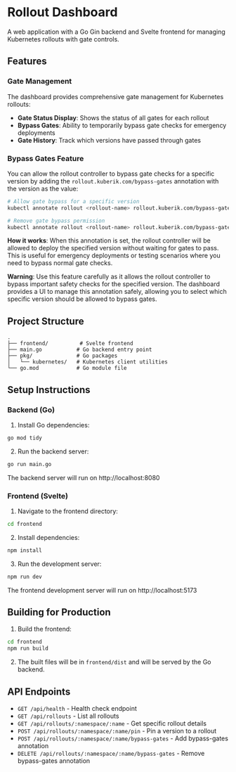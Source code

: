 # Rollout Dashboard

A web application with a Go Gin backend and Svelte frontend for managing Kubernetes rollouts with gate controls.

## Features

### Gate Management
The dashboard provides comprehensive gate management for Kubernetes rollouts:

- **Gate Status Display**: Shows the status of all gates for each rollout
- **Bypass Gates**: Ability to temporarily bypass gate checks for emergency deployments
- **Gate History**: Track which versions have passed through gates

### Bypass Gates Feature
You can allow the rollout controller to bypass gate checks for a specific version by adding the `rollout.kuberik.com/bypass-gates` annotation with the version as the value:

```bash
# Allow gate bypass for a specific version
kubectl annotate rollout <rollout-name> rollout.kuberik.com/bypass-gates="v1.2.3"

# Remove gate bypass permission
kubectl annotate rollout <rollout-name> rollout.kuberik.com/bypass-gates-
```

**How it works**: When this annotation is set, the rollout controller will be allowed to deploy the specified version without waiting for gates to pass. This is useful for emergency deployments or testing scenarios where you need to bypass normal gate checks.

**Warning**: Use this feature carefully as it allows the rollout controller to bypass important safety checks for the specified version. The dashboard provides a UI to manage this annotation safely, allowing you to select which specific version should be allowed to bypass gates.

## Project Structure

```
.
├── frontend/          # Svelte frontend
├── main.go           # Go backend entry point
├── pkg/              # Go packages
│   └── kubernetes/   # Kubernetes client utilities
└── go.mod            # Go module file
```

## Setup Instructions

### Backend (Go)

1. Install Go dependencies:
```bash
go mod tidy
```

2. Run the backend server:
```bash
go run main.go
```

The backend server will run on http://localhost:8080

### Frontend (Svelte)

1. Navigate to the frontend directory:
```bash
cd frontend
```

2. Install dependencies:
```bash
npm install
```

3. Run the development server:
```bash
npm run dev
```

The frontend development server will run on http://localhost:5173

## Building for Production

1. Build the frontend:
```bash
cd frontend
npm run build
```

2. The built files will be in `frontend/dist` and will be served by the Go backend.

## API Endpoints

- `GET /api/health` - Health check endpoint
- `GET /api/rollouts` - List all rollouts
- `GET /api/rollouts/:namespace/:name` - Get specific rollout details
- `POST /api/rollouts/:namespace/:name/pin` - Pin a version to a rollout
- `POST /api/rollouts/:namespace/:name/bypass-gates` - Add bypass-gates annotation
- `DELETE /api/rollouts/:namespace/:name/bypass-gates` - Remove bypass-gates annotation
